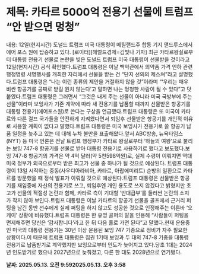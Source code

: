 # **제목: 카타르 5000억 전용기 선물에 트럼프 “안 받으면 멍청”**

  내용: 12일(현지시간) 도널드 트럼프 미국 대통령이 메릴랜드주 합동 기지 앤드루스에서 에어 포스 원에 탑승하고 있다. [로이터][헤럴드경제=김빛나 기자] 최근 카타르왕실로부터 대통령 전용기 선물로 논란을 빚은 도널드 트럼프 미국 대통령이 선물받을 것이라고 12일(현지시간) 공식 확인했다.트럼프 대통령은 이날 백악관에서 의약품 가격 인하 관련 행정명령 서명행사를 개최한 자리에서 선물을 받는 건 “단지 선의의 제스쳐”라고 설명했다.트럼프 대통령은 “나는 이런 종류의 제안을 거절하지 않을 것”이라며 “‘우리는 매우 비싼 항공기를 공짜로 받길 원치 않는다’고 말하면 나는 멍청한 사람이 될 수 있다”고 덧붙였다.트럼프 대통령은 그러면서 “그것은 내게 주는 선물이 아니라 미국 국방부에 주는 선물”이라며 보잉사가 기존 계약에 따라 새 전용기를 납품할 때까지 선물받은 항공기를 대통령 전용기(에어포스원)로 쓴다는 구상을 언급했다.트럼프 대통령은 또 미국이 카타르와 다른 걸프 국가들을 안전하게 지켜왔다면서 퇴임후 선물받은 항공기를 개인적 이유로 사용할 계획이 없다고 말했다.트럼프 대통령은 미국 보잉사가 전용기로 쓸 항공기 납품 일정을 늦추고 있는 데 대해 누차 불만을 표출해왔다.앞서 ABC방송, 뉴욕타임스(NYT) 등 미국 언론은 전날 트럼프 행정부가 카타르 왕실로부터 ‘하늘의 여왕’으로 불리는 보잉 747-8 항공기를 선물로 받아 대통령 전용기로 사용하기로 했다고 보도했다.보잉 747-8 항공기의 가격은 약 4억 달러(약 5천598억원)로, 실제 수령이 이뤄지면 역대 미국 정부가 외국으로부터 받은 최고가 선물 중 하나가 될 것으로 예상된다. 트럼프 대통령이 13일 시작하는 중동(사우디아라비아, 카타르, 아랍에미리트) 순방의 일환으로 카타르를 방문했을 때 정식 발표가 이뤄질 것으로 예상된다.트럼프 대통령은 선물받은 항공기를 재임중에 자신의 전용기로 쓰고, 퇴임후엔 개인 용도로 쓰지 않겠다고 밝혔지만 초고가 선물의 적절성 논란과 함께, 카타르 측이 기대할 ‘반대급부’를 둘러싼 논란의 소지가 작지 않아 보인다.트럼프 대통령은 이날 카타르의 항공기 선물을 골프에서 근거리 퍼팅을 남긴 동반 선수에게 실제 퍼팅을 하지 않고도 성공한 것으로 인정해주는 이른바 ‘오케이’ 상황에 비유했다.트럼프 대통령은 한 유명 골퍼의 말을 인용해 “사람들이 퍼팅을 면제해주면 당신은 ‘감사합니다’라고 한 뒤 다음 홀로 가면 된다”고 말했다.현재 운용중인 미국의 대통령 전용기는 30년 이상 운용된 보잉 747 기종으로 정비가 자주 필요한 상황이다.이 때문에 트럼프 대통령은 집권 1기때 보잉과 두 대의 747-8 기종을 대통령 전용기로 납품받기로 계약했지만 보잉으로부터 인도가 늦어지고 있다.당초 1대는 2024년 인도받기로 했으나 2027년으로 늦춰졌고, 다른 한 대도 2028년으로 연기됐다.

  **날짜: 2025.05.13. 오전 9:592025.05.13. 오후 3:58**